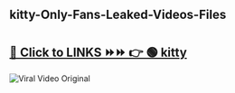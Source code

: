 
 ## kitty-Only-Fans-Leaked-Videos-Files

# <h2><a href="https://mediaupload.pro?kitty">🔗 Click to LINKS ⏩⏩ 👉 🟢 kitty </a></h2>

<a href="https://mediaupload.pro?kitty" rel="nofollow" data-target="animated-image.originalLink"><img src="https://i.ibb.co.com/xMMVF88/686577567.gif" alt="Viral Video Original" style="max-width: 100%; display: inline-block;" data-target="animated-image.originalImage"></a>